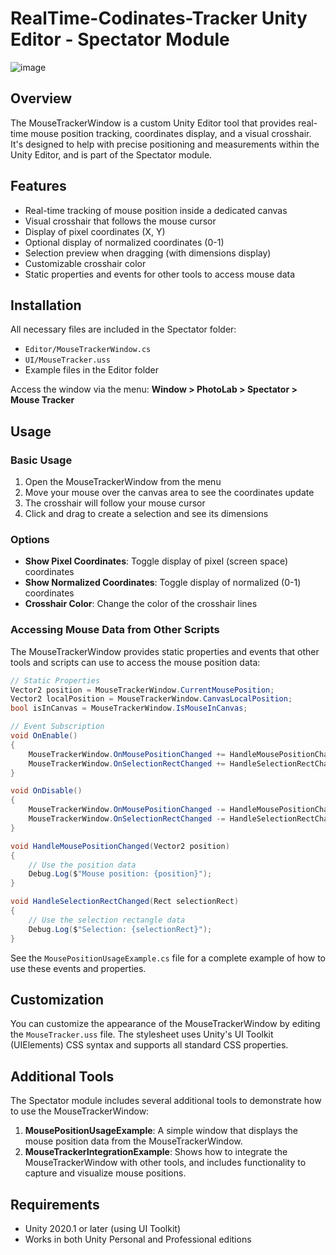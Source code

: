 # RealTime-Codinates-Tracker Unity Editor - Spectator Module
![image](https://github.com/user-attachments/assets/1a87796f-7685-4f4a-88a3-18ea84c7f55d)


## Overview

The MouseTrackerWindow is a custom Unity Editor tool that provides real-time mouse position tracking, coordinates display, and a visual crosshair. It's designed to help with precise positioning and measurements within the Unity Editor, and is part of the Spectator module.

## Features

- Real-time tracking of mouse position inside a dedicated canvas
- Visual crosshair that follows the mouse cursor
- Display of pixel coordinates (X, Y)
- Optional display of normalized coordinates (0-1)
- Selection preview when dragging (with dimensions display)
- Customizable crosshair color
- Static properties and events for other tools to access mouse data

## Installation

All necessary files are included in the Spectator folder:
- `Editor/MouseTrackerWindow.cs`
- `UI/MouseTracker.uss`
- Example files in the Editor folder

Access the window via the menu: **Window > PhotoLab > Spectator > Mouse Tracker**

## Usage

### Basic Usage

1. Open the MouseTrackerWindow from the menu
2. Move your mouse over the canvas area to see the coordinates update
3. The crosshair will follow your mouse cursor
4. Click and drag to create a selection and see its dimensions

### Options

- **Show Pixel Coordinates**: Toggle display of pixel (screen space) coordinates
- **Show Normalized Coordinates**: Toggle display of normalized (0-1) coordinates
- **Crosshair Color**: Change the color of the crosshair lines

### Accessing Mouse Data from Other Scripts

The MouseTrackerWindow provides static properties and events that other tools and scripts can use to access the mouse position data:

```csharp
// Static Properties
Vector2 position = MouseTrackerWindow.CurrentMousePosition;
Vector2 localPosition = MouseTrackerWindow.CanvasLocalPosition;
bool isInCanvas = MouseTrackerWindow.IsMouseInCanvas;

// Event Subscription
void OnEnable()
{
    MouseTrackerWindow.OnMousePositionChanged += HandleMousePositionChanged;
    MouseTrackerWindow.OnSelectionRectChanged += HandleSelectionRectChanged;
}

void OnDisable()
{
    MouseTrackerWindow.OnMousePositionChanged -= HandleMousePositionChanged;
    MouseTrackerWindow.OnSelectionRectChanged -= HandleSelectionRectChanged;
}

void HandleMousePositionChanged(Vector2 position)
{
    // Use the position data
    Debug.Log($"Mouse position: {position}");
}

void HandleSelectionRectChanged(Rect selectionRect)
{
    // Use the selection rectangle data
    Debug.Log($"Selection: {selectionRect}");
}
```

See the `MousePositionUsageExample.cs` file for a complete example of how to use these events and properties.

## Customization

You can customize the appearance of the MouseTrackerWindow by editing the `MouseTracker.uss` file. The stylesheet uses Unity's UI Toolkit (UIElements) CSS syntax and supports all standard CSS properties.

## Additional Tools

The Spectator module includes several additional tools to demonstrate how to use the MouseTrackerWindow:

1. **MousePositionUsageExample**: A simple window that displays the mouse position data from the MouseTrackerWindow.
2. **MouseTrackerIntegrationExample**: Shows how to integrate the MouseTrackerWindow with other tools, and includes functionality to capture and visualize mouse positions.

## Requirements

- Unity 2020.1 or later (using UI Toolkit)
- Works in both Unity Personal and Professional editions 

